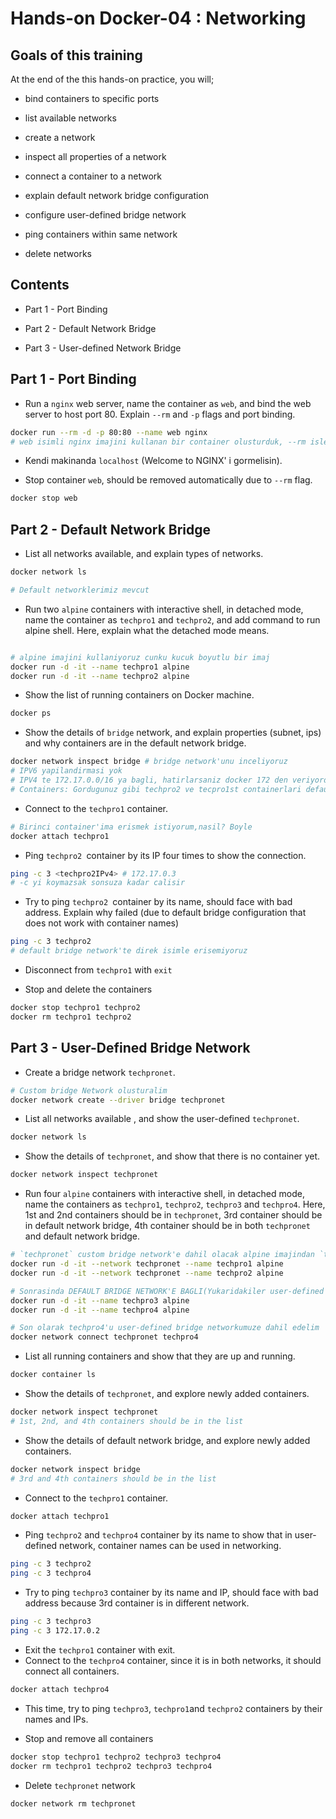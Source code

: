 # Hands-on Docker-04 : Networking 


## Goals of this training

At the end of the this hands-on practice, you will;

- bind containers to specific ports

- list available networks  

- create a network  

- inspect all properties of a network  

- connect a container to a network

- explain default network bridge configuration

- configure user-defined bridge network

- ping containers within same network

- delete networks
  

## Contents

- Part 1 - Port Binding
  
- Part 2 - Default Network Bridge  

- Part 3 - User-defined Network Bridge  


## Part 1 - Port Binding

- Run a `nginx` web server, name the container as `web`, and bind the web server to host port 80. Explain `--rm` and `-p` flags and port binding.

```bash
docker run --rm -d -p 80:80 --name web nginx
# web isimli nginx imajini kullanan bir container olusturduk, --rm islemi bitince sil, -d detach modda calis, -p da port icin
```
- Kendi makinanda `localhost` (Welcome to NGINX' i gormelisin).

- Stop container `web`, should be removed automatically due to `--rm` flag.

```bash
docker stop web
```


## Part 2 - Default Network Bridge  


- List all networks available, and explain types of networks.

```bash
docker network ls

# Default networklerimiz mevcut
```

- Run two `alpine` containers with interactive shell, in detached mode, name the container as `techpro1` and `techpro2`, and add command to run alpine shell. Here, explain what the detached mode means.

```bash

# alpine imajini kullaniyoruz cunku kucuk boyutlu bir imaj
docker run -d -it --name techpro1 alpine
docker run -d -it --name techpro2 alpine
```

- Show the list of running containers on Docker machine.

```bash
docker ps
```

- Show the details of `bridge` network, and explain properties (subnet, ips) and why containers are in the default network bridge.

```bash
docker network inspect bridge # bridge network'unu inceliyoruz
# IPV6 yapilandirmasi yok
# IPV4 te 172.17.0.0/16 ya bagli, hatirlarsaniz docker 172 den veriyordu subnetleri
# Containers: Gordugunuz gibi techpro2 ve tecpro1st containerlari default olarak bridge network'une gelmis.
```


- Connect to the `techpro1` container.

```bash
# Birinci container'ima erismek istiyorum,nasil? Boyle
docker attach techpro1
```

- Ping `techpro2 `container by its IP four times to show the connection.

```bash
ping -c 3 <techpro2IPv4> # 172.17.0.3
# -c yi koymazsak sonsuza kadar calisir
```

- Try to ping `techpro2 `container by its name, should face with bad address. Explain why failed (due to default bridge configuration that does not work with container names)

```bash
ping -c 3 techpro2
# default bridge network'te direk isimle erisemiyoruz
```

- Disconnect from `techpro1` with `exit`

- Stop and delete the containers

```bash
docker stop techpro1 techpro2
docker rm techpro1 techpro2
```

## Part 3 - User-Defined Bridge Network 

- Create a bridge network `techpronet`.

```bash
# Custom bridge Network olusturalim
docker network create --driver bridge techpronet
```

- List all networks available  , and show the user-defined `techpronet`.

```bash
docker network ls
```

- Show the details of `techpronet`, and show that there is no container yet.

```bash
docker network inspect techpronet
```

- Run four `alpine` containers with interactive shell, in detached mode, name the containers as `techpro1`, `techpro2`, `techpro3` and `techpro4`. Here, 1st and 2nd containers should be in `techpronet`, 3rd container should be in default network bridge, 4th container should be in both `techpronet` and default network bridge.

```bash
# `techpronet` custom bridge network'e dahil olacak alpine imajindan `techpro1` ve `techpro2` isimli iki adet container olusturalim.
docker run -d -it --network techpronet --name techpro1 alpine
docker run -d -it --network techpronet --name techpro2 alpine

# Sonrasinda DEFAULT BRIDGE NETWORK'E BAGLI(Yukaridakiler user-defined bridge network'e bagliydi hatirlayalim)
docker run -d -it --name techpro3 alpine
docker run -d -it --name techpro4 alpine

# Son olarak techpro4'u user-defined bridge networkumuze dahil edelim
docker network connect techpronet techpro4
```

- List all running containers and show that they are up and running.

```bash
docker container ls
```

- Show the details of `techpronet`, and explore newly added containers. 


```bash
docker network inspect techpronet
# 1st, 2nd, and 4th containers should be in the list
```

- Show the details of  default network bridge, and explore newly added containers. 

```bash
docker network inspect bridge
# 3rd and 4th containers should be in the list
```

- Connect to the `techpro1` container.

```bash
docker attach techpro1
```

- Ping `techpro2` and `techpro4` container by its name to show that in user-defined network, container names can be used in networking.

```bash
ping -c 3 techpro2
ping -c 3 techpro4
```

- Try to ping `techpro3` container by its name and IP, should face with bad address because 3rd container is in different network.

```bash
ping -c 3 techpro3
ping -c 3 172.17.0.2
```

- Exit the `techpro1` container with exit.
- Connect to the `techpro4` container, since it is in both networks, it should connect all containers.

```bash
docker attach techpro4
```

- This time, try to ping `techpro3`, `techpro1`and `techpro2` containers by their names and IPs.

- Stop and remove all containers

```bash
docker stop techpro1 techpro2 techpro3 techpro4
docker rm techpro1 techpro2 techpro3 techpro4
```

- Delete `techpronet` network

```bash
docker network rm techpronet
```